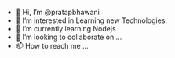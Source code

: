 - 👋 Hi, I’m @pratapbhawani
- 👀 I’m interested in Learning new Technologies.
- 🌱 I’m currently learning Nodejs
- 💞️ I’m looking to collaborate on ...
- 📫 How to reach me ...

<!---
pratapbhawani/pratapbhawani is a ✨ special ✨ repository because its `README.md` (this file) appears on your GitHub profile.
You can click the Preview link to take a look at your changes.
--->
